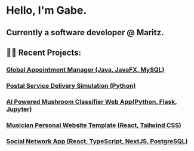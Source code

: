 <h1>Hello, I'm Gabe.</h1>
<h2>Currently a software developer @ Maritz.</a>
<h2>👨‍💻 Recent Projects:</h2>

 <h3> <a href="https://github.com/gabesabella/Scheduling_Solutions">Global Appointment Manager (Java, JavaFX, MySQL)</a></h3>
 <h3> <a href="https://github.com/gabesabella/C950">Postal Service Delivery Simulation (Python)</a></h3>
 <h3> <a href="https://github.com/gabesabella/Comp_Sci_Capstone">AI Powered Mushroom Classifier Web App(Python, Flask, Jupyter)</a></h3>
 <h3> <a href="https://johnnygoodman.vercel.app">Musician Personal Website Template (React, Tailwind CSS)</a></h3>
 <h3> <a href="https://poster-5wxj.vercel.app/post/clehm1t1j0008la08g7cut35e">Social Network App (React, TypeScript, NextJS, PostgreSQL)</a></h3>
